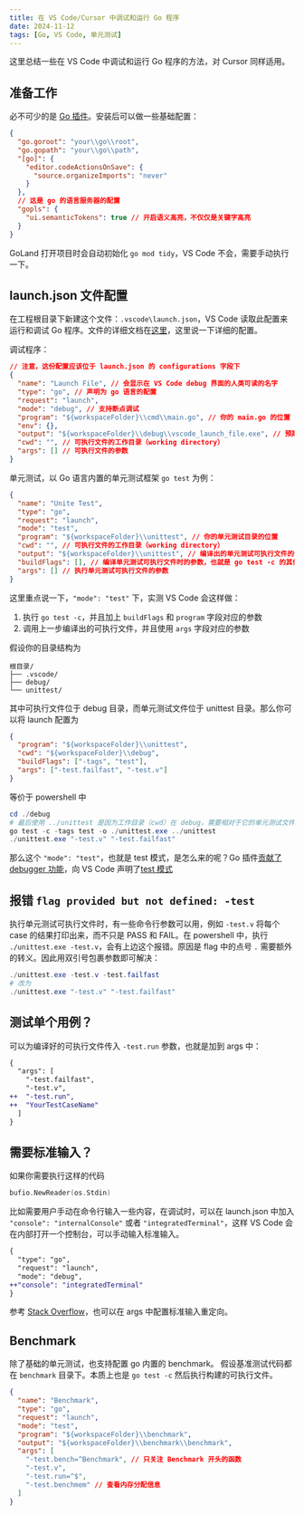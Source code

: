 ```yaml
---
title: 在 VS Code/Cursor 中调试和运行 Go 程序
date: 2024-11-12
tags: [Go, VS Code, 单元测试]
---
```


这里总结一些在 VS Code 中调试和运行 Go 程序的方法，对 Cursor 同样适用。

## 准备工作

必不可少的是 [Go 插件](https://marketplace.visualstudio.com/items?itemName=golang.Go)。安装后可以做一些基础配置：

```json
{
  "go.goroot": "your\\go\\root",
  "go.gopath": "your\\go\\path",
  "[go]": {
    "editor.codeActionsOnSave": {
      "source.organizeImports": "never"
    }
  },
  // 这是 go 的语言服务器的配置
  "gopls": {
    "ui.semanticTokens": true // 开启语义高亮，不仅仅是关键字高亮
  }
}
```

GoLand 打开项目时会自动初始化 `go mod tidy`，VS Code 不会，需要手动执行一下。

## launch.json 文件配置

在工程根目录下新建这个文件：`.vscode\launch.json`，VS Code 读取此配置来运行和调试 Go 程序。文件的详细文档在[这里](https://go.microsoft.com/fwlink/?linkid=830387)，这里说一下详细的配置。

调试程序：

```json
// 注意，这份配置应该位于 launch.json 的 configurations 字段下
{
  "name": "Launch File", // 会显示在 VS Code debug 界面的人类可读的名字
  "type": "go", // 声明为 go 语言的配置
  "request": "launch",
  "mode": "debug", // 支持断点调试
  "program": "${workspaceFolder}\\cmd\\main.go", // 你的 main.go 的位置
  "env": {},
  "output": "${workspaceFolder}\\debug\\vscode_launch_file.exe", // 预期输出编译后可执行文件的位置
  "cwd": "", // 可执行文件的工作目录（working directory）
  "args": [] // 可执行文件的参数
}
```

单元测试，以 Go 语言内置的单元测试框架 `go test` 为例：

```json
{
  "name": "Unite Test",
  "type": "go",
  "request": "launch",
  "mode": "test",
  "program": "${workspaceFolder}\\unittest", // 你的单元测试目录的位置
  "cwd": "", // 可执行文件的工作目录（working directory）
  "output": "${workspaceFolder}\\unittest", // 编译出的单元测试可执行文件的位置
  "buildFlags": [], // 编译单元测试可执行文件时的参数，也就是 go test -c 的其他参数
  "args": [] // 执行单元测试可执行文件的参数
}
```

这里重点说一下，`"mode": "test"` 下，实测 VS Code 会这样做：

1. 执行 `go test -c`，并且加上 `buildFlags` 和 `program` 字段对应的参数
2. 调用上一步编译出的可执行文件，并且使用 `args` 字段对应的参数

假设你的目录结构为

```
根目录/
├── .vscode/
├── debug/
└── unittest/
```

其中可执行文件位于 debug 目录，而单元测试文件位于 unittest 目录。那么你可以将 launch 配置为

```json
{
  "program": "${workspaceFolder}\\unittest",
  "cwd": "${workspaceFolder}\\debug",
  "buildFlags": ["-tags", "test"],
  "args": ["-test.failfast", "-test.v"]
}
```

等价于 powershell 中

```powershell
cd ./debug
# 最后使用 ../unittest 是因为工作目录（cwd）在 debug，需要相对于它的单元测试文件的目录
go test -c -tags test -o ./unittest.exe ../unittest
./unittest.exe "-test.v" "-test.failfast"
```

那么这个 `"mode": "test"`，也就是 test 模式，是怎么来的呢？Go 插件[贡献了 debugger 功能](https://code.visualstudio.com/api/references/contribution-points#contributes.debuggers)，向 VS Code 声明了[test 模式](https://github.com/golang/vscode-go/blob/5e506ea7347210ea5003a87f929394b299102962/extension/package.json#L632)

## 报错 `flag provided but not defined: -test`

执行单元测试可执行文件时，有一些命令行参数可以用，例如 `-test.v` 将每个 case 的结果打印出来，而不只是 PASS 和 FAIL。在 powershell 中，执行 `./unittest.exe -test.v`，会有上边这个报错。原因是 flag 中的点号 `.` 需要额外的转义。因此用双引号包裹参数即可解决：

```powershell
./unittest.exe -test.v -test.failfast
# 改为
./unittest.exe "-test.v" "-test.failfast"
```

## 测试单个用例？

可以为编译好的可执行文件传入 `-test.run` 参数，也就是加到 args 中：

```diff
{
  "args": [
    "-test.failfast",
    "-test.v",
++  "-test.run",
++  "YourTestCaseName"
  ]
}
```

## 需要标准输入？

如果你需要执行这样的代码

```go
bufio.NewReader(os.Stdin)
```

比如需要用户手动在命令行输入一些内容，在调试时，可以在 launch.json 中加入 `"console": "internalConsole"` 或者 `"integratedTerminal"`，这样 VS Code 会在内部打开一个控制台，可以手动输入标准输入。

```diff
{
  "type": "go",
  "request": "launch",
  "mode": "debug",
++"console": "integratedTerminal"
}
```

参考 [Stack Overflow](https://stackoverflow.com/questions/64786161/use-input-stdin-in-debug-console-vscode)，也可以在 args 中配置标准输入重定向。

## Benchmark

除了基础的单元测试，也支持配置 go 内置的 benchmark。
假设基准测试代码都在 `benchmark` 目录下。本质上也是 `go test -c` 然后执行构建的可执行文件。

```json
{
  "name": "Benchmark",
  "type": "go",
  "request": "launch",
  "mode": "test",
  "program": "${workspaceFolder}\\benchmark",
  "output": "${workspaceFolder}\\benchmark\\benchmark",
  "args": [
    "-test.bench=^Benchmark", // 只关注 Benchmark 开头的函数
    "-test.v",
    "-test.run=^$",
    "-test.benchmem" // 查看内存分配信息
  ]
}
```
